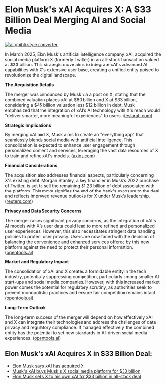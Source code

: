 # Elon Musk's xAI Acquires X: A $33 Billion Deal Merging AI and Social Media

[![ai ghibli style converter](https://i.imgur.com/dwt8Y5G.gif)](https://witbeam.net/slzx)

In March 2025, Elon Musk's artificial intelligence company, xAI, acquired the social media platform X (formerly Twitter) in an all-stock transaction valued at $33 billion. This strategic move aims to integrate xAI's advanced AI capabilities with X's extensive user base, creating a unified entity poised to revolutionize the digital landscape.

**The Acquisition Details**

The merger was announced by Musk via a post on X, stating that the combined valuation places xAI at $80 billion and X at $33 billion, considering a $45 billion valuation less $12 billion in debt. Musk emphasized that the integration of xAI's AI technology with X's reach would "deliver smarter, more meaningful experiences" to users. ([teslarati.com](https://www.teslarati.com/musk-xai-acquired-x-stock-deal/?utm_source=openai))

**Strategic Implications**

By merging xAI and X, Musk aims to create an "everything app" that seamlessly blends social media with artificial intelligence. This consolidation is expected to enhance user engagement through personalized content and services, leveraging the vast data resources of X to train and refine xAI's models. ([axios.com](https://www.axios.com/2025/03/28/musk-x-xai?utm_source=openai))

**Financial Considerations**

The acquisition also addresses financial aspects, particularly concerning X's existing debt. Morgan Stanley, a key financier in Musk's 2022 purchase of Twitter, is set to sell the remaining $1.23 billion of debt associated with the platform. This move signifies the end of the bank's exposure to the deal and reflects improved revenue outlooks for X under Musk's leadership. ([reuters.com](https://www.reuters.com/business/finance/morgan-stanley-sell-final-12-billion-x-debt-bloomberg-news-reports-2025-04-24/?utm_source=openai))

**Privacy and Data Security Concerns**

The merger raises significant privacy concerns, as the integration of xAI's AI models with X's user data could lead to more refined and personalized user experiences. However, this also necessitates stringent data handling policies to protect user privacy. Users are now faced with the decision of balancing the convenience and enhanced services offered by this new platform against the need to protect their personal information. ([opentools.ai](https://opentools.ai/news/elon-musks-xai-acquisition-of-x-raises-significant-privacy-concerns?utm_source=openai))

**Market and Regulatory Impact**

The consolidation of xAI and X creates a formidable entity in the tech industry, potentially suppressing competition, particularly among smaller AI start-ups and social media companies. However, with this increased market power comes the potential for regulatory scrutiny, as authorities seek to prevent monopolistic practices and ensure fair competition remains intact. ([opentools.ai](https://opentools.ai/news/elon-musks-xai-acquisition-of-x-raises-significant-privacy-concerns?utm_source=openai))

**Long-Term Outlook**

The long-term success of the merger will depend on how effectively xAI and X can integrate their technologies and address the challenges of data privacy and regulatory compliance. If managed effectively, the combined entity has the potential to set new standards in AI-driven social media experiences. ([opentools.ai](https://opentools.ai/news/elon-musks-xai-acquisition-of-x-raises-significant-privacy-concerns?utm_source=openai))


## Elon Musk's xAI Acquires X in $33 Billion Deal:
- [Elon Musk says xAI has acquired X](https://www.axios.com/2025/03/28/musk-x-xai?utm_source=openai)
- [Musk's xAI buys Musk's X social media platform for $33 billion](https://www.reuters.com/markets/deals/musks-xai-buys-social-media-platform-x-45-billion-2025-03-28/?utm_source=openai)
- [Elon Musk sells X to his own xAI for $33 billion in all-stock deal](https://apnews.com/article/b245f463076ac9b72c41f92160dc77eb?utm_source=openai)